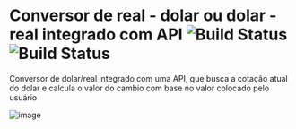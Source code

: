# Conversor de real - dolar ou dolar - real integrado com API ![Build Status](https://img.shields.io/badge/JavaScript-yerlow.svg) ![Build Status](https://img.shields.io/badge/API-red.svg)
  
Conversor de dolar/real integrado com uma API, que busca a cotação atual do dolar e calcula o valor do cambio com base no valor colocado pelo usuário

  ![image](https://github.com/user-attachments/assets/3b720009-3461-4812-85dc-de91baa5fa51)

